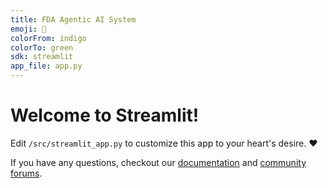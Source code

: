 ```yaml
---
title: FDA Agentic AI System
emoji: 🚀
colorFrom: indigo
colorTo: green
sdk: streamlit
app_file: app.py
---
```


# Welcome to Streamlit!

Edit `/src/streamlit_app.py` to customize this app to your heart's desire. :heart:

If you have any questions, checkout our [documentation](https://docs.streamlit.io) and [community
forums](https://discuss.streamlit.io).